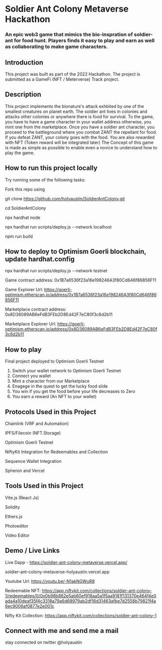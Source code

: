 # Soldier Ant Colony Metaverse Hackathon

### An epic web3 game that mimics the bio-inspration of soldier-ant for food hunt. Players finds it easy to play and earn as well as collaborating to make game characters.

## Introduction
This project was built as part of the 2022 Hackathon. The project is submitted as a GameFi (NFT / Meterverse) Track project. 

## Description

This project implements the bionature's attack exhbited by one of the smallest creatures on planet earth. The soldier ant lives in colonies and attacks other colonies or anywhere there is food for survival. To the game, you have to have a game character in your wallet address otherwise, you mint one from the marketplace. Once you have a soldier ant character, you proceed to the battleground where you combat ZANT the repellant for food. If you defeat ZANT, your colony goes with the food. You are also rewarded with NFT (Token reward will be integrated later) The Concept of this game is made as simple as possible to enable even a novice to understand how to play the game.

## How to run this project locally
Try running some of the following tasks:

Fork this repo using

git clone https://github.com/holyaustin/SoldierAntColony.git

cd SoldierAntColony

npx hardhat node

npx hardhat run scripts/deploy.js --network localhost

npm run build

## How to deploy to Optimism Goerli blockchain, update hardhat.config
npx hardhat run scripts/deploy.js --network testnet

Game contract address: 0x1B7a6536f23a16e198246A3f80Cd646f86856F11

Game Explorer Url: https://goerli-optimism.etherscan.io/address/0x1B7a6536f23a16e198246A3f80Cd646f86856F11

Marketplace contract address: 0x8D36089AB6eFdB3FEb2D8Ed42F7eC80f3c6d2b11

Marketplace Explorer Url: https://goerli-optimism.etherscan.io/address/0x8D36089AB6eFdB3FEb2D8Ed42F7eC80f3c6d2b11


## How to play
Final project deployed to Optimism Goerli Testnet
1. Switch your wallet network to Optimism Goerli Testnet
2. Connect you wallet
3. Mint a character from our Marketplace
4. Enagege in the quest to get the lucky food slide
5. You win if you get the food before your life decreases to Zero
6. You earn a reward (An NFT to your wallet) <Token reward coming soon>
   

## Protocols Used in this Project
Chainlink (VRF and Automation)

IPFS/Filecoin (NFT.Storage)

Optimism Goerli Testnet 

NiftyKit Integration for Redeemables and Collection

Sequence Wallet Integration

Spheron and Vercel


## Tools Used in this Project
Vite.js (React Js)

Solidity

Ethers.js

Photoeditor

Video Editor


## Demo / Live Links
Live Dapp - https://soldier-ant-colony-metaverse.vercel.app/

soldier-ant-colony-metaverse-holyaustin.vercel.app

Youtube Url: https://youtu.be/-N1akNGWuR8

Redeemable NFT: https://app.niftykit.com/collections/soldier-ant-colony-1/redeemables/0/0x0b98b882e5ab60ef918aa5a1f5aa9181f131370e464f4e0ada4a10deaf35f4c3318a79a6d68979ab2df16d31463afbe7d2558b79821f4a6ec9006af0877e2e001c

Nifty Kit Collection: https://app.niftykit.com/collections/soldier-ant-colony-1


## Connect with me and send me a mail

stay connected on twitter @holyaustin
